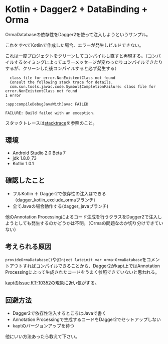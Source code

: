 # Kotlin + Dagger2 + DataBinding + Orma

OrmaDatabaseの依存性をDagger2を使って注入しようというサンプル。

これをすべてKotlinで作成した場合、エラーが発生しビルドできない。

これは一度プロジェクトをクリーンしてコンパイルし直すと再現する。（コンパイルするタイミングによってエラーメッセージが変わったりコンパイルできたりするが、クリーンした後コンパイルすると必ず発生する）

```error: cannot access NonExistentClass
  class file for error.NonExistentClass not found
  Consult the following stack trace for details.
  com.sun.tools.javac.code.Symbol$CompletionFailure: class file for error.NonExistentClass not found
1 error

:app:compileDebugJavaWithJavac FAILED

FAILURE: Build failed with an exception.
```

スタックトレースは[stacktrace](stacktrace)を参照のこと。

## 環境

+ Android Studio 2.0 Beta 7
+ jdk 1.8.0_73
+ Kotlin 1.0.1

## 確認したこと

+ フルKotlin ＋ Dagger2で依存性の注入はできる（dagger_kotlin_exclude_ormaブランチ）
+ 全てJavaの場合動作する(dagger_javaブランチ)

他のAnnotation Processingによるコード生成を行うクラスをDagger2で注入しようとしても発生するのかどうかは不明。（Ormaの問題なのか切り分けできていない）

## 考えられる原因

`provideOrmaDatabase()`や`@Inject lateinit var orma:OrmaDatabase`をコメントアウトすればコンパイルできることから、Dagger2がkapt上ではAnnotation Processingによって生成されたコードをうまく参照できていないと思われる。

[kaptのIssue KT-10352](https://youtrack.jetbrains.com/issue/KT-10352)の現象に近い気がする。

## 回避方法

+ Dagger2で依存性注入するところはJavaで書く
+ Annotation Processingで生成するコードをDagger2でセットアップしない
+ kaptのバージョンアップを待つ

他にいい方法あったら教えて下さい。
